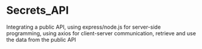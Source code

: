 # Secrets_API
Integrating a public API, using express/node.js for server-side programming, using axios for client-server communication, retrieve and use the data from the public API
